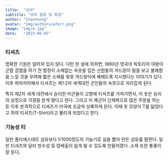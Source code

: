 ```yaml
---
title:  "상의"
subtitle: "상의 종류 및 특징"
author: "ChanYoung"
avatar: "img/authors/wferr.png"
image: "img/e.jpg"
date:   "2023-06-05"
---
```


### 티셔츠
명확한 기원은 알려져 있지 않다. 다만 한 설에 의하면, 1890년 영국의 빅토리아 여왕이 군함 검열을 하기 전 함장이 소매없는 속옷을 입은 선원들의 겨드랑이 털을 보고 불쾌함을 느낄 것을 우려해 짧은 소매를 윗옷 겨드랑이에 꿰매도록 지시했다는 이야기가 있다. 이후 여차저차해서 티셔츠는 제1·2차 세계대전 군인들의 속옷으로 자리잡게 된다.

특히 제2차 세계 대전에서 승리한 미군들이 고향에 티셔츠를 가져가면서, 이 옷은 승리의 상징으로 각광을 받게 됐다고 한다. 그리고 미 해군이 단체복으로 많은 주문을 하는 등 이후 본격적으로 티셔츠가 미국에 조금씩 상륙하게 된다. 이때 옷 모양이 T를 닮았다고 하여 티셔츠(T-Shirt)라고 불리게 되었다고 한다.

### 기능성 티
일반 폴리에스테르 섬유보다 1/1000정도의 가늘기로 실을 뽑아 만든 섬유를 말한다. 일반 티셔츠와 달리 방수성 및 땀배출이 쉽게 될 수 있도록 만들어졌다. 
소재 또한 통풍이 잘 된다,